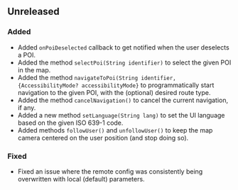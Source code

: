 ## Unreleased
### Added
- Added `onPoiDeselected` callback to get notified when the user deselects a POI.
- Added the method `selectPoi(String identifier)` to select the given POI in the map.
- Added the method `navigateToPoi(String identifier, {AccessibilityMode? accessibilityMode}` to
  programmatically start navigation to the given POI, with the (optional) desired route type.
- Added the method `cancelNavigation()` to cancel the current navigation, if any.
- Added a new method `setLanguage(String lang)` to set the UI language based on the given ISO 639-1 
  code.
- Added methods `followUser()` and `unfollowUser()` to keep the map camera centered on the user 
  position (and stop doing so).
### Fixed
- Fixed an issue where the remote config was consistently being overwritten with local
  (default) parameters.